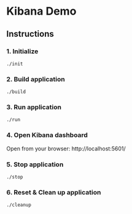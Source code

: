 # Kibana Demo

## Instructions

### 1. Initialize

```shell
./init
```

### 2. Build application

```shell
./build
```

### 3. Run application

```shell
./run
```

### 4. Open Kibana dashboard

Open from your browser: http://localhost:5601/

### 5. Stop application

```shell
./stop
```

### 6. Reset & Clean up application
```shell
./cleanup
```